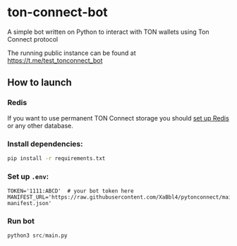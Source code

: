 # ton-connect-bot
A simple bot written on Python to interact with TON wallets using Ton Connect protocol

The running public instance can be found at https://t.me/test_tonconnect_bot

## How to launch

### Redis
If you want to use permanent TON Connect storage you should [set up Redis](https://redis.io/docs/getting-started/) or any other database.


### Install dependencies:

```bash
pip install -r requirements.txt
```

### Set up `.env`:

```dotenv
TOKEN='1111:ABCD'  # your bot token here
MANIFEST_URL='https://raw.githubusercontent.com/XaBbl4/pytonconnect/main/pytonconnect-manifest.json'
```

### Run bot

```python
python3 src/main.py
```
